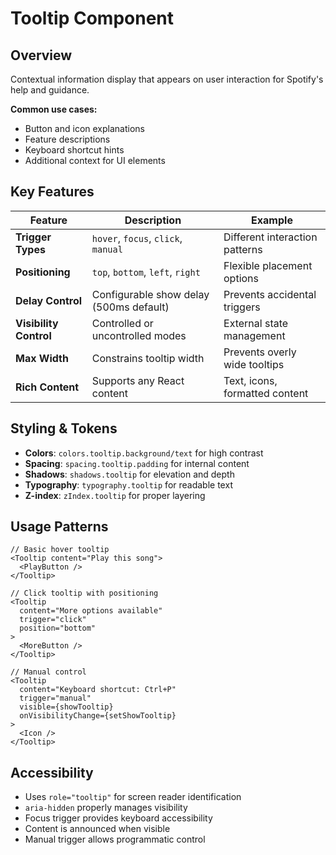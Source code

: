 # Tooltip Component

## Overview
Contextual information display that appears on user interaction for Spotify's help and guidance.

**Common use cases:**
- Button and icon explanations
- Feature descriptions
- Keyboard shortcut hints
- Additional context for UI elements

## Key Features

| Feature | Description | Example |
|---------|-------------|---------|
| **Trigger Types** | `hover`, `focus`, `click`, `manual` | Different interaction patterns |
| **Positioning** | `top`, `bottom`, `left`, `right` | Flexible placement options |
| **Delay Control** | Configurable show delay (500ms default) | Prevents accidental triggers |
| **Visibility Control** | Controlled or uncontrolled modes | External state management |
| **Max Width** | Constrains tooltip width | Prevents overly wide tooltips |
| **Rich Content** | Supports any React content | Text, icons, formatted content |

## Styling & Tokens

- **Colors**: `colors.tooltip.background/text` for high contrast
- **Spacing**: `spacing.tooltip.padding` for internal content
- **Shadows**: `shadows.tooltip` for elevation and depth
- **Typography**: `typography.tooltip` for readable text
- **Z-index**: `zIndex.tooltip` for proper layering

## Usage Patterns

```tsx
// Basic hover tooltip
<Tooltip content="Play this song">
  <PlayButton />
</Tooltip>

// Click tooltip with positioning
<Tooltip 
  content="More options available" 
  trigger="click"
  position="bottom"
>
  <MoreButton />
</Tooltip>

// Manual control
<Tooltip 
  content="Keyboard shortcut: Ctrl+P"
  trigger="manual"
  visible={showTooltip}
  onVisibilityChange={setShowTooltip}
>
  <Icon />
</Tooltip>
```

## Accessibility

- Uses `role="tooltip"` for screen reader identification
- `aria-hidden` properly manages visibility
- Focus trigger provides keyboard accessibility
- Content is announced when visible
- Manual trigger allows programmatic control 